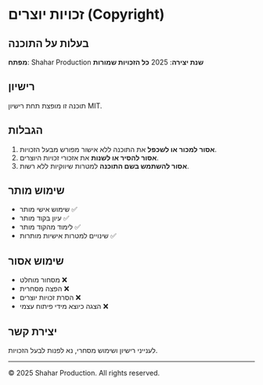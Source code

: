 # זכויות יוצרים (Copyright)

## בעלות על התוכנה

**מפתח**: Shahar Production
**שנת יצירה**: 2025
**כל הזכויות שמורות**

## רישיון

תוכנה זו מופצת תחת רישיון MIT.

## הגבלות

1. **אסור למכור או לשכפל** את התוכנה ללא אישור מפורש מבעל הזכויות.
2. **אסור להסיר או לשנות** את אזכורי זכויות היוצרים.
3. **אסור להשתמש בשם התוכנה** למטרות שיווקיות ללא רשות.

## שימוש מותר

- שימוש אישי מותר ✅
- עיון בקוד מותר ✅
- לימוד מהקוד מותר ✅
- שינויים למטרות אישיות מותרות ✅

## שימוש אסור

- מסחור מוחלט ❌
- הפצה מסחרית ❌
- הסרת זכויות יוצרים ❌
- הצגה כיוצא מידי פיתוח עצמי ❌

## יצירת קשר

לענייני רישיון ושימוש מסחרי, נא לפנות לבעל הזכויות.

---

© 2025 Shahar Production. All rights reserved.

